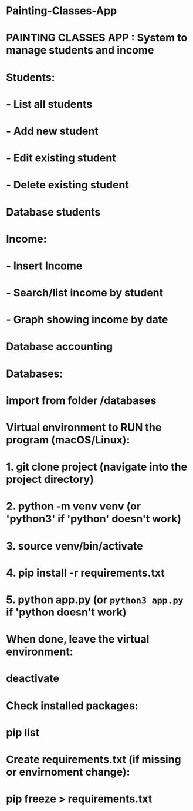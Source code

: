 # Painting-Classes-App
# PAINTING CLASSES APP :  System to manage students and income

# Students:
# - List all students
# - Add new student
# - Edit existing student
# - Delete existing student
# Database students

# Income:
# - Insert Income
# - Search/list income by student
# - Graph showing income by date
# Database accounting

# Databases:
# import from folder /databases

# Virtual environment to RUN the program (macOS/Linux):
# 1. git clone project (navigate into the project directory)
# 2. python -m venv venv (or 'python3' if 'python' doesn't work)
# 3. source venv/bin/activate
# 4. pip install -r requirements.txt
# 5. python app.py  (or `python3 app.py` if 'python doesn't work)

# When done, leave the virtual environment:
# deactivate

# Check installed packages:
# pip list

# Create requirements.txt (if missing or envirnoment change):
# pip freeze > requirements.txt

